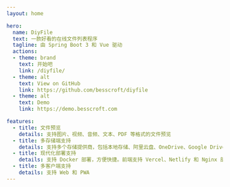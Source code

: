 ```yaml
---
layout: home

hero:
  name: DiyFile
  text: 一款好看的在线文件列表程序
  tagline: 由 Spring Boot 3 和 Vue 驱动
  actions:
  - theme: brand
    text: 开始吧
    link: /diyfile/
  - theme: alt
    text: View on GitHub
    link: https://github.com/besscroft/diyfile
  - theme: alt
    text: Demo
    link: https://demo.besscroft.com

features:
  - title: 文件预览
    details: 支持图片、视频、音频、文本、PDF 等格式的文件预览
  - title: 多存储端支持
    details: 支持多个存储提供商，包括本地存储、阿里云盘、OneDrive、Google Drive 等。
  - title: 现代化部署支持
    details: 支持 Docker 部署，方便快捷。前端支持 Vercel、Netlify 和 Nginx 部署
  - title: 多客户端支持
    details: 支持 Web 和 PWA
---
```

<script setup>
import { VPTeamMembers } from 'vitepress/theme';

const members = [
  {
    avatar: 'https://besscroft.com/uploads/avatar.jpeg',
    name: 'Bess Croft',
    title: 'Developer',
    links: [
      { icon: 'github', link: 'https://github.com/besscroft' },
    ]
  },
]
</script>
<br />
<VPTeamMembers size="small" :members="members" />
